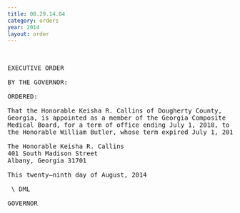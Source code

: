 ```yaml
---
title: 08.29.14.04
category: orders
year: 2014
layout: order
---
```


<pre> 

EXECUTIVE ORDER

BY THE GOVERNOR:

ORDERED:

That the Honorable Keisha R. Callins of Dougherty County,
Georgia, is appointed as a member of the Georgia Composite
Medical Board, for a term of office ending July 1, 2018, to succeed
the Honorable William Butler, whose term expired July 1, 2014.

The Honorable Keisha R. Callins
401 South Madison Street
Albany, Georgia 31701

This twenty—ninth day of August, 2014

 \ DML

GOVERNOR

</pre>
